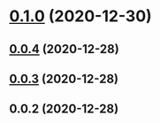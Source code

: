 # [0.1.0](https://github.com/alex-lit/lint-kit/compare/v0.0.4...v0.1.0) (2020-12-30)



## [0.0.4](https://github.com/alex-lit/lint-kit/compare/v0.0.3...v0.0.4) (2020-12-28)



## [0.0.3](https://github.com/alex-lit/lint-kit/compare/v0.0.2...v0.0.3) (2020-12-28)



## 0.0.2 (2020-12-28)



